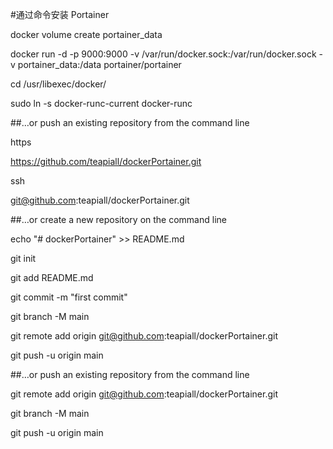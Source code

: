 #通过命令安装 Portainer

docker volume create portainer_data

docker run -d -p 9000:9000 -v /var/run/docker.sock:/var/run/docker.sock -v portainer_data:/data portainer/portainer

cd /usr/libexec/docker/

sudo ln -s docker-runc-current docker-runc


##…or push an existing repository from the command line

https

https://github.com/teapiall/dockerPortainer.git

ssh

git@github.com:teapiall/dockerPortainer.git


##…or create a new repository on the command line

echo "# dockerPortainer" >> README.md

git init

git add README.md

git commit -m "first commit"

git branch -M main

git remote add origin git@github.com:teapiall/dockerPortainer.git

git push -u origin main


##…or push an existing repository from the command line

git remote add origin git@github.com:teapiall/dockerPortainer.git

git branch -M main

git push -u origin main
